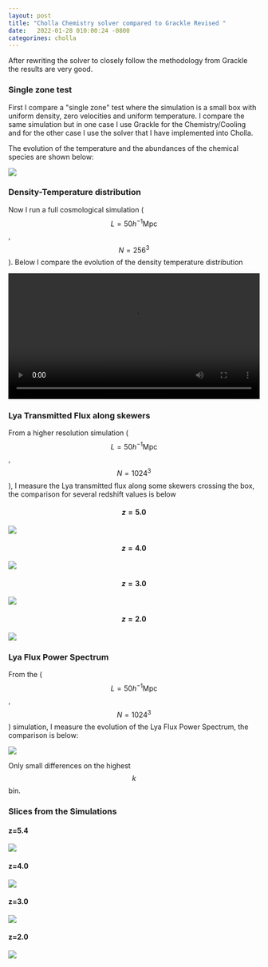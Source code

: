 ```yaml
---
layout: post
title: "Cholla Chemistry solver compared to Grackle Revised "
date:   2022-01-28 010:00:24 -0800
categorines: cholla
---
```


After rewriting the solver to closely follow the methodology from Grackle the results are very good.

### Single zone test

First I compare a "single zone" test where the simulation is a small box with uniform density, zero velocities and uniform temperature. I compare the same simulation but in one case I use Grackle for the Chemistry/Cooling and for the other case I use the solver that I have implemented into Cholla. 

The evolution of the temperature and the abundances of the chemical species are shown below:

<img src="{{ site.url }}assets/images/cholla_chem_validation_fixed/single_cell_comparison.png">
  


### Density-Temperature distribution

Now I run a full cosmological simulation ( $$L=50 h^{-1} \mathrm{Mpc}$$, $$N=256^3$$ ). Below I compare the evolution of the density temperature distribution

<div style="text-align: center">
<video src="{{ site.url }}assets/images/cholla_chem_validation_fixed/phase_diagram_grackle_cholla.mp4" width="100%"  height="auto" controls preload> </video>
</div>


### Lya Transmitted Flux along skewers

From a higher resolution simulation  ( $$L=50 h^{-1} \mathrm{Mpc}$$, $$N=1024^3$$ ), I measure the Lya transmitted flux along some skewers crossing the box, the comparison for several redshift values is below

#### $$z = 5.0$$
<img src="{{ site.url }}assets/images/cholla_chem_validation_fixed/skewers_comparison_0.png">

#### $$z = 4.0$$
<img src="{{ site.url }}assets/images/cholla_chem_validation_fixed/skewers_comparison_1.png">

#### $$z = 3.0$$
<img src="{{ site.url }}assets/images/cholla_chem_validation_fixed/skewers_comparison_2.png">

#### $$z = 2.0$$
<img src="{{ site.url }}assets/images/cholla_chem_validation_fixed/skewers_comparison_3.png">



### Lya Flux Power Spectrum

From the ( $$L=50 h^{-1} \mathrm{Mpc}$$, $$N=1024^3$$ ) simulation, I measure the evolution of the Lya Flux Power Spectrum, the comparison is below:

<img src="{{ site.url }}assets/images/cholla_chem_validation_fixed/ps_comparison.png">

Only small differences on the highest $$k$$ bin. 


### Slices from the Simulations 

#### z=5.4
<img src="{{ site.url }}assets/images/cholla_chem_validation_fixed/slices_comparison_1.png">

#### z=4.0
<img src="{{ site.url }}assets/images/cholla_chem_validation_fixed/slices_comparison_5.png">

#### z=3.0
<img src="{{ site.url }}assets/images/cholla_chem_validation_fixed/slices_comparison_10.png">

#### z=2.0
<img src="{{ site.url }}assets/images/cholla_chem_validation_fixed/slices_comparison_15.png">
      